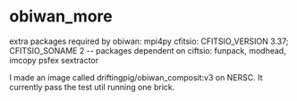 # obiwan_more

extra packages required by obiwan:
mpi4py
cfitsio: CFITSIO_VERSION 3.37; CFITSIO_SONAME 2 
        -- packages dependent on ciftsio: funpack, modhead, imcopy
psfex
sextractor


I made an image called driftingpig/obiwan_composit:v3 on NERSC. It currently pass the test util running one brick.

